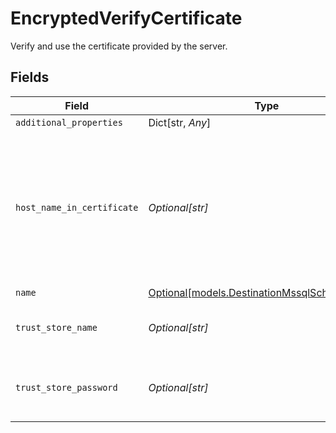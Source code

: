 # EncryptedVerifyCertificate

Verify and use the certificate provided by the server.


## Fields

| Field                                                                                                                 | Type                                                                                                                  | Required                                                                                                              | Description                                                                                                           |
| --------------------------------------------------------------------------------------------------------------------- | --------------------------------------------------------------------------------------------------------------------- | --------------------------------------------------------------------------------------------------------------------- | --------------------------------------------------------------------------------------------------------------------- |
| `additional_properties`                                                                                               | Dict[str, *Any*]                                                                                                      | :heavy_minus_sign:                                                                                                    | N/A                                                                                                                   |
| `host_name_in_certificate`                                                                                            | *Optional[str]*                                                                                                       | :heavy_minus_sign:                                                                                                    | Specifies the host name of the server. The value of this property must match the subject property of the certificate. |
| `name`                                                                                                                | [Optional[models.DestinationMssqlSchemasName]](../models/destinationmssqlschemasname.md)                              | :heavy_minus_sign:                                                                                                    | N/A                                                                                                                   |
| `trust_store_name`                                                                                                    | *Optional[str]*                                                                                                       | :heavy_minus_sign:                                                                                                    | Specifies the name of the trust store.                                                                                |
| `trust_store_password`                                                                                                | *Optional[str]*                                                                                                       | :heavy_minus_sign:                                                                                                    | Specifies the password of the trust store.                                                                            |